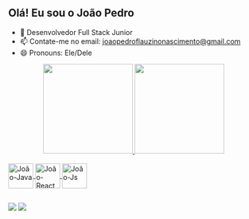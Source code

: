 ## Olá! Eu sou o João Pedro

- 🌱 Desenvolvedor Full Stack Junior
- 📫 Contate-me no email: joaopedroflauzinonascimento@gmail.com
- 😄 Pronouns: Ele/Dele

<div align="center">
  <a href="https://github.com/JoaoPedroFN19">
  <img height="180em" src="https://github-readme-stats.vercel.app/api?username=JoaoPedroFN19&show_icons=true&theme=highcontrast&include_all_commits=true&count_private=true"/>
  <img height="180em" src="https://github-readme-stats.vercel.app/api/top-langs/?username=JoaoPedroFN19&layout=compact&langs_count=7&theme=highcontrast"/>
</div>
  
  <div style="display: inline_block"><br>
  <img align="center" alt="João-Java" height="50" width="50" src="https://cdn.jsdelivr.net/gh/devicons/devicon/icons/java/java-original-wordmark.svg">
  <img align="center" alt="João-React" height="50" width="50" src="https://cdn.jsdelivr.net/gh/devicons/devicon/icons/react/react-original-wordmark.svg">
  <img align="center" alt="João-Js" height="50" width="50" src="https://cdn.jsdelivr.net/gh/devicons/devicon/icons/mysql/mysql-original-wordmark.svg">  
</div>
  
  ##
  
  <div> 
  <a href = "joaopedroflauzinonascimento@gmail.com"><img src="https://img.shields.io/badge/-Gmail-%23333?style=for-the-badge&logo=gmail&logoColor=white" target="_blank"></a>
  <a href="https://www.linkedin.com/in/joão-pedro-flauzino-nascimento-4a931b232/" target="_blank"><img src="https://img.shields.io/badge/-LinkedIn-%230077B5?style=for-the-badge&logo=linkedin&logoColor=white" target="_blank"></a> 
</div>
